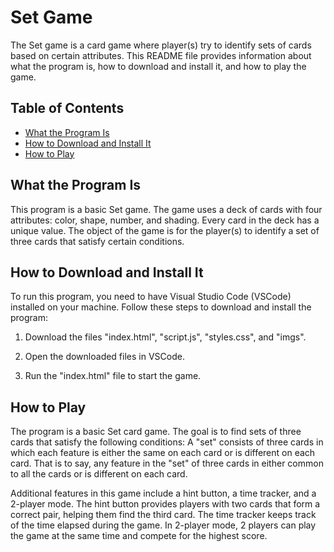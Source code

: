 # Set Game
The Set game is a card game where player(s) try to identify sets of cards based on certain attributes. This README file provides information about what the program is, how to download and install it, and how to play the game.

## Table of Contents

- [What the Program Is](#what-the-program-is)
- [How to Download and Install It](#how-to-download-and-install-it)
- [How to Play](#how-to-play)

## What the Program Is

This program is a basic Set game. The game uses a deck of cards with four attributes: color, shape, number, and shading. Every card in the deck has a unique value. The object of the game is for the player(s) to identify a set of three cards that satisfy certain conditions.

## How to Download and Install It

To run this program, you need to have Visual Studio Code (VSCode) installed on your machine. Follow these steps to download and install the program:

1. Download the files "index.html", "script.js", "styles.css", and "imgs".

2. Open the downloaded files in VSCode.

3. Run the "index.html" file to start the game.

## How to Play

The program is a basic Set card game. The goal is to find sets of three cards that satisfy the following conditions: A "set" consists of three cards in which each feature is either the same on each card or is different on each card.  That is to say, any feature in the "set"  of three cards in either common to all the cards or is different on each card.

Additional features in this game include a hint button, a time tracker, and a 2-player mode. The hint button provides players with two cards that form a correct pair, helping them find the third card. The time tracker keeps track of the time elapsed during the game. In 2-player mode, 2 players can play the game at the same time and compete for the highest score.

